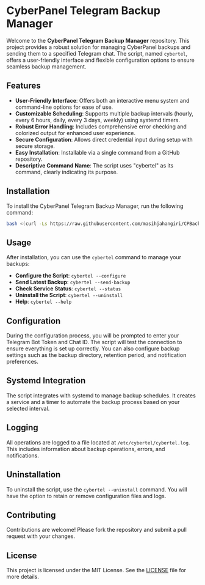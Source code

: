 # CyberPanel Telegram Backup Manager

Welcome to the **CyberPanel Telegram Backup Manager** repository. This project provides a robust solution for managing CyberPanel backups and sending them to a specified Telegram chat. The script, named `cybertel`, offers a user-friendly interface and flexible configuration options to ensure seamless backup management.

## Features

- **User-Friendly Interface**: Offers both an interactive menu system and command-line options for ease of use.
- **Customizable Scheduling**: Supports multiple backup intervals (hourly, every 6 hours, daily, every 3 days, weekly) using systemd timers.
- **Robust Error Handling**: Includes comprehensive error checking and colorized output for enhanced user experience.
- **Secure Configuration**: Allows direct credential input during setup with secure storage.
- **Easy Installation**: Installable via a single command from a GitHub repository.
- **Descriptive Command Name**: The script uses "cybertel" as its command, clearly indicating its purpose.

## Installation

To install the CyberPanel Telegram Backup Manager, run the following command:

```bash
bash <(curl -Ls https://raw.githubusercontent.com/masihjahangiri/CPBackupTG/main/install.sh)
```

## Usage

After installation, you can use the `cybertel` command to manage your backups:

- **Configure the Script**: `cybertel --configure`
- **Send Latest Backup**: `cybertel --send-backup`
- **Check Service Status**: `cybertel --status`
- **Uninstall the Script**: `cybertel --uninstall`
- **Help**: `cybertel --help`

## Configuration

During the configuration process, you will be prompted to enter your Telegram Bot Token and Chat ID. The script will test the connection to ensure everything is set up correctly. You can also configure backup settings such as the backup directory, retention period, and notification preferences.

## Systemd Integration

The script integrates with systemd to manage backup schedules. It creates a service and a timer to automate the backup process based on your selected interval.

## Logging

All operations are logged to a file located at `/etc/cybertel/cybertel.log`. This includes information about backup operations, errors, and notifications.

## Uninstallation

To uninstall the script, use the `cybertel --uninstall` command. You will have the option to retain or remove configuration files and logs.

## Contributing

Contributions are welcome! Please fork the repository and submit a pull request with your changes.

## License

This project is licensed under the MIT License. See the [LICENSE](LICENSE) file for more details.
